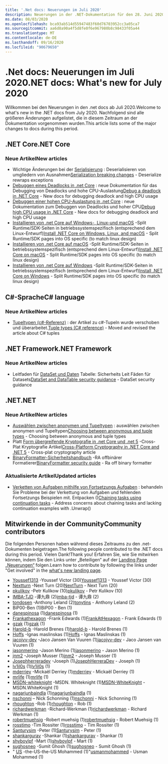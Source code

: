 ```yaml
---
title: '.Net docs: Neuerungen im Juli 2020'
description: Neuerungen in der .NET-Dokumentation für den 28. Juni 2020 bis zum 1. August 2020.
ms.date: 08/03/2020
ms.openlocfilehash: bca93ab514d55947483f60d76703952cc3a05ca7
ms.sourcegitcommit: aa6d8a90a4f5d8fe0f6e967980b8c98433f05a44
ms.translationtype: MT
ms.contentlocale: de-DE
ms.lasthandoff: 09/16/2020
ms.locfileid: "90679650"
---
```

# <a name="net-docs-whats-new-for-july-2020"></a><span data-ttu-id="a8553-103">.Net docs: Neuerungen im Juli 2020</span><span class="sxs-lookup"><span data-stu-id="a8553-103">.NET docs: What's new for July 2020</span></span>

<span data-ttu-id="a8553-104">Willkommen bei den Neuerungen in den .net docs ab Juli 2020.</span><span class="sxs-lookup"><span data-stu-id="a8553-104">Welcome to what's new in the .NET docs from July 2020.</span></span> <span data-ttu-id="a8553-105">Nachfolgend sind alle größeren Änderungen aufgelistet, die in diesem Zeitraum an der Dokumentation vorgenommen wurden.</span><span class="sxs-lookup"><span data-stu-id="a8553-105">This article lists some of the major changes to docs during this period.</span></span>

## <a name="net-core"></a><span data-ttu-id="a8553-106">.NET Core</span><span class="sxs-lookup"><span data-stu-id="a8553-106">.NET Core</span></span>

### <a name="new-articles"></a><span data-ttu-id="a8553-107">Neue Artikel</span><span class="sxs-lookup"><span data-stu-id="a8553-107">New articles</span></span>

- <span data-ttu-id="a8553-108">Wichtige Änderungen bei der [Serialisierung](../core/compatibility/serialization.md) : Deserialisieren von umgliedern von Ausnahmen</span><span class="sxs-lookup"><span data-stu-id="a8553-108">[Serialization breaking changes](../core/compatibility/serialization.md) - Deserialize rewraps exceptions</span></span>
- <span data-ttu-id="a8553-109">[Debuggen eines Deadlocks in .net Core](../core/diagnostics/debug-deadlock.md) : neue Dokumentation für das Debugging von Deadlocks und hohe CPU-Auslastung</span><span class="sxs-lookup"><span data-stu-id="a8553-109">[Debug a deadlock in .NET Core](../core/diagnostics/debug-deadlock.md) - New docs for debugging deadlock and high CPU usage</span></span>
- <span data-ttu-id="a8553-110">[Debuggen einer hohen CPU-Auslastung in .net Core](../core/diagnostics/debug-highcpu.md) : neue Dokumentation zum Debuggen von Deadlocks und hoher CPU</span><span class="sxs-lookup"><span data-stu-id="a8553-110">[Debug high CPU usage in .NET Core](../core/diagnostics/debug-highcpu.md) - New docs for debugging deadlock and high CPU usage</span></span>
- <span data-ttu-id="a8553-111">[Installieren von .net Core auf Windows-, Linux-und macOS](../core/install/index.yml) -Split Runtime/SDK-Seiten in betriebssystemspezifisch (entsprechend dem Linux-Entwurf)</span><span class="sxs-lookup"><span data-stu-id="a8553-111">[Install .NET Core on Windows, Linux, and macOS](../core/install/index.yml) - Split Runtime/SDK pages into OS specific (to match linux design)</span></span>
- <span data-ttu-id="a8553-112">[Installieren von .net Core auf macOS](../core/install/macos.md) -Split Runtime/SDK-Seiten in betriebssystemspezifisch (entsprechend dem Linux-Entwurf)</span><span class="sxs-lookup"><span data-stu-id="a8553-112">[Install .NET Core on macOS](../core/install/macos.md) - Split Runtime/SDK pages into OS specific (to match linux design)</span></span>
- <span data-ttu-id="a8553-113">[Installieren von .net Core auf Windows](../core/install/windows.md) -Split Runtime/SDK-Seiten in betriebssystemspezifisch (entsprechend dem Linux-Entwurf)</span><span class="sxs-lookup"><span data-stu-id="a8553-113">[Install .NET Core on Windows](../core/install/windows.md) - Split Runtime/SDK pages into OS specific (to match linux design)</span></span>

## <a name="c-language"></a><span data-ttu-id="a8553-114">C#-Sprache</span><span class="sxs-lookup"><span data-stu-id="a8553-114">C# language</span></span>

### <a name="new-articles"></a><span data-ttu-id="a8553-115">Neue Artikel</span><span class="sxs-lookup"><span data-stu-id="a8553-115">New articles</span></span>

- <span data-ttu-id="a8553-116">[Tupeltypen (c#-Referenz)](../csharp/language-reference/builtin-types/value-tuples.md) : der Artikel zu c#-Tupeln wurde verschoben und überarbeitet.</span><span class="sxs-lookup"><span data-stu-id="a8553-116">[Tuple types (C# reference)](../csharp/language-reference/builtin-types/value-tuples.md) - Moved and revised the article about C# tuples</span></span>

## <a name="net-framework"></a><span data-ttu-id="a8553-117">.NET Framework</span><span class="sxs-lookup"><span data-stu-id="a8553-117">.NET Framework</span></span>

### <a name="new-articles"></a><span data-ttu-id="a8553-118">Neue Artikel</span><span class="sxs-lookup"><span data-stu-id="a8553-118">New articles</span></span>

- <span data-ttu-id="a8553-119">Leitfaden für [DataSet und Daten](../framework/data/adonet/dataset-datatable-dataview/security-guidance.md) Tabelle: Sicherheits Leit Fäden für Datasets</span><span class="sxs-lookup"><span data-stu-id="a8553-119">[DataSet and DataTable security guidance](../framework/data/adonet/dataset-datatable-dataview/security-guidance.md) - DataSet security guidance</span></span>

## <a name="net"></a><span data-ttu-id="a8553-120">.NET</span><span class="sxs-lookup"><span data-stu-id="a8553-120">.NET</span></span>

### <a name="new-articles"></a><span data-ttu-id="a8553-121">Neue Artikel</span><span class="sxs-lookup"><span data-stu-id="a8553-121">New articles</span></span>

- <span data-ttu-id="a8553-122">[Auswählen zwischen anonymen und Tupeltypen](../standard/base-types/choosing-between-anonymous-and-tuple.md) : auswählen zwischen anonymen und Tupeltypen</span><span class="sxs-lookup"><span data-stu-id="a8553-122">[Choosing between anonymous and tuple types](../standard/base-types/choosing-between-anonymous-and-tuple.md) - Choosing between anonymous and tuple types</span></span>
- <span data-ttu-id="a8553-123">Platt [Form übergreifende Kryptografie in .net Core und .net 5](../standard/security/cross-platform-cryptography.md) -Cross-Plat Kryptografie Artikel</span><span class="sxs-lookup"><span data-stu-id="a8553-123">[Cross-Platform Cryptography in .NET Core and .NET 5](../standard/security/cross-platform-cryptography.md) - Cross-plat cryptography article</span></span>
- <span data-ttu-id="a8553-124">[BinaryFormatter-Sicherheitshandbuch](../standard/serialization/binaryformatter-security-guide.md) -RA offbinärer Formatierer</span><span class="sxs-lookup"><span data-stu-id="a8553-124">[BinaryFormatter security guide](../standard/serialization/binaryformatter-security-guide.md) - Ra off binary formatter</span></span>

### <a name="updated-articles"></a><span data-ttu-id="a8553-125">Aktualisierte Artikel</span><span class="sxs-lookup"><span data-stu-id="a8553-125">Updated articles</span></span>

- <span data-ttu-id="a8553-126">[Verketten von Aufgaben mithilfe von Fortsetzungs Aufgaben](../standard/parallel-programming/chaining-tasks-by-using-continuation-tasks.md) : behandeln Sie Probleme bei der Verkettung von Aufgaben und fehlenden Fortsetzungs Beispielen mit. Entpacken ()</span><span class="sxs-lookup"><span data-stu-id="a8553-126">[Chaining tasks using continuation tasks](../standard/parallel-programming/chaining-tasks-by-using-continuation-tasks.md) - Address concerns about chaining tasks and lacking continuation examples with .Unwrap()</span></span>

## <a name="community-contributors"></a><span data-ttu-id="a8553-127">Mitwirkende in der Community</span><span class="sxs-lookup"><span data-stu-id="a8553-127">Community contributors</span></span>

<span data-ttu-id="a8553-128">Die folgenden Personen haben während dieses Zeitraums zu den .net-Dokumenten beigetragen.</span><span class="sxs-lookup"><span data-stu-id="a8553-128">The following people contributed to the .NET docs during this period.</span></span> <span data-ttu-id="a8553-129">Vielen Dank!</span><span class="sxs-lookup"><span data-stu-id="a8553-129">Thank you!</span></span> <span data-ttu-id="a8553-130">Erfahren Sie, wie Sie mitwirken können, indem Sie den Links unter „Beteiligen“ auf der [Landing Page „Neuerungen“](index.yml) folgen.</span><span class="sxs-lookup"><span data-stu-id="a8553-130">Learn how to contribute by following the links under "Get involved" in the [what's new landing page](index.yml).</span></span>

- <span data-ttu-id="a8553-131">[Youssef1313](https://github.com/Youssef1313) -Youssef Victor (30)</span><span class="sxs-lookup"><span data-stu-id="a8553-131">[Youssef1313](https://github.com/Youssef1313) - Youssef Victor (30)</span></span>
- <span data-ttu-id="a8553-132">[Nextturn](https://github.com/NextTurn) -Next Turn (20)</span><span class="sxs-lookup"><span data-stu-id="a8553-132">[NextTurn](https://github.com/NextTurn) - Next Turn (20)</span></span>
- <span data-ttu-id="a8553-133">[pkulikov](https://github.com/pkulikov) -Petr Kulikow (10)</span><span class="sxs-lookup"><span data-stu-id="a8553-133">[pkulikov](https://github.com/pkulikov) - Petr Kulikov (10)</span></span>
- <span data-ttu-id="a8553-134">[IMBA-TJD](https://github.com/imba-tjd) -谭九鼎 (2)</span><span class="sxs-lookup"><span data-stu-id="a8553-134">[imba-tjd](https://github.com/imba-tjd) - 谭九鼎 (2)</span></span>
- <span data-ttu-id="a8553-135">[tondosen](https://github.com/tonytins) -Anthony Leland (2)</span><span class="sxs-lookup"><span data-stu-id="a8553-135">[tonytins](https://github.com/tonytins) - Anthony Leland (2)</span></span>
- <span data-ttu-id="a8553-136">BiP00-Ben (1)</span><span class="sxs-lookup"><span data-stu-id="a8553-136">BiP00 - Ben (1)</span></span>
- <span data-ttu-id="a8553-137">[danespinosa](https://github.com/danespinosa) (1)</span><span class="sxs-lookup"><span data-stu-id="a8553-137">[danespinosa](https://github.com/danespinosa) (1)</span></span>
- <span data-ttu-id="a8553-138">[Frankathexagon](https://github.com/FrankAtHexagon) -Frank Edwards (1)</span><span class="sxs-lookup"><span data-stu-id="a8553-138">[FrankAtHexagon](https://github.com/FrankAtHexagon) - Frank Edwards (1)</span></span>
- <span data-ttu-id="a8553-139">[gzak](https://github.com/gzak) (1)</span><span class="sxs-lookup"><span data-stu-id="a8553-139">[gzak](https://github.com/gzak) (1)</span></span>
- <span data-ttu-id="a8553-140">[Harold-b](https://github.com/harold-b) -Harold Brenes (1)</span><span class="sxs-lookup"><span data-stu-id="a8553-140">[harold-b](https://github.com/harold-b) - Harold Brenes (1)</span></span>
- <span data-ttu-id="a8553-141">[Hoffs](https://github.com/Hoffs) -Ignas maslinskas (1)</span><span class="sxs-lookup"><span data-stu-id="a8553-141">[Hoffs](https://github.com/Hoffs) - Ignas Maslinskas (1)</span></span>
- <span data-ttu-id="a8553-142">[jacojvv-dev](https://github.com/jacojvv-dev) -Jaco Jansen Van Vuuren (1)</span><span class="sxs-lookup"><span data-stu-id="a8553-142">[jacojvv-dev](https://github.com/jacojvv-dev) - Jaco Jansen van Vuuren (1)</span></span>
- <span data-ttu-id="a8553-143">[jasonmerino](https://github.com/jasonmerino) -Jason Merino (1)</span><span class="sxs-lookup"><span data-stu-id="a8553-143">[jasonmerino](https://github.com/jasonmerino) - Jason Merino (1)</span></span>
- <span data-ttu-id="a8553-144">[jnm2](https://github.com/jnm2) -Joseph Musser (1)</span><span class="sxs-lookup"><span data-stu-id="a8553-144">[jnm2](https://github.com/jnm2) - Joseph Musser (1)</span></span>
- <span data-ttu-id="a8553-145">[Josephherreradev](https://github.com/JosephHerreraDev) -Joseph (1)</span><span class="sxs-lookup"><span data-stu-id="a8553-145">[JosephHerreraDev](https://github.com/JosephHerreraDev) - Joseph (1)</span></span>
- <span data-ttu-id="a8553-146">[lv1il0s](https://github.com/lv1il0s) (1)</span><span class="sxs-lookup"><span data-stu-id="a8553-146">[lv1il0s](https://github.com/lv1il0s) (1)</span></span>
- <span data-ttu-id="a8553-147">[mderriey](https://github.com/mderriey) -Mickaël Derriey (1)</span><span class="sxs-lookup"><span data-stu-id="a8553-147">[mderriey](https://github.com/mderriey) - Mickaël Derriey (1)</span></span>
- <span data-ttu-id="a8553-148">[mrlife](https://github.com/mrlife) (1)</span><span class="sxs-lookup"><span data-stu-id="a8553-148">[mrlife](https://github.com/mrlife) (1)</span></span>
- <span data-ttu-id="a8553-149">[MSDN-whiteknight](https://github.com/MSDN-WhiteKnight) -MSDN. Whiteknight (1)</span><span class="sxs-lookup"><span data-stu-id="a8553-149">[MSDN-WhiteKnight](https://github.com/MSDN-WhiteKnight) - MSDN.WhiteKnight (1)</span></span>
- <span data-ttu-id="a8553-150">[nagarjunbaindla](https://github.com/nagarjunbaindla) (1)</span><span class="sxs-lookup"><span data-stu-id="a8553-150">[nagarjunbaindla](https://github.com/nagarjunbaindla) (1)</span></span>
- <span data-ttu-id="a8553-151">[nschonni](https://github.com/nschonni) – Nick Schonning (1)</span><span class="sxs-lookup"><span data-stu-id="a8553-151">[nschonni](https://github.com/nschonni) - Nick Schonning (1)</span></span>
- <span data-ttu-id="a8553-152">[rhoughton](https://github.com/rhoughton) -Rob (1)</span><span class="sxs-lookup"><span data-stu-id="a8553-152">[rhoughton](https://github.com/rhoughton) - Rob (1)</span></span>
- <span data-ttu-id="a8553-153">[richardwerkman](https://github.com/richardwerkman) -Richard-Werkman (1)</span><span class="sxs-lookup"><span data-stu-id="a8553-153">[richardwerkman](https://github.com/richardwerkman) - Richard Werkman (1)</span></span>
- <span data-ttu-id="a8553-154">[robertmuehsig](https://github.com/robertmuehsig) -Robert muehsig (1)</span><span class="sxs-lookup"><span data-stu-id="a8553-154">[robertmuehsig](https://github.com/robertmuehsig) - Robert Muehsig (1)</span></span>
- <span data-ttu-id="a8553-155">[rosstimo](https://github.com/rosstimo) -Tim Rossiter (1)</span><span class="sxs-lookup"><span data-stu-id="a8553-155">[rosstimo](https://github.com/rosstimo) - Tim Rossiter (1)</span></span>
- <span data-ttu-id="a8553-156">[Santurysim](https://github.com/Santurysim) -Peter (1)</span><span class="sxs-lookup"><span data-stu-id="a8553-156">[Santurysim](https://github.com/Santurysim) - Peter (1)</span></span>
- <span data-ttu-id="a8553-157">[shankargurav](https://github.com/shankargurav) -Shankar (1)</span><span class="sxs-lookup"><span data-stu-id="a8553-157">[shankargurav](https://github.com/shankargurav) - Shankar (1)</span></span>
- <span data-ttu-id="a8553-158">[shyboylpf](https://github.com/shyboylpf) -Mart (1)</span><span class="sxs-lookup"><span data-stu-id="a8553-158">[shyboylpf](https://github.com/shyboylpf) - Mart (1)</span></span>
- <span data-ttu-id="a8553-159">[sughosneo](https://github.com/sughosneo) -Sumit Ghosh (1)</span><span class="sxs-lookup"><span data-stu-id="a8553-159">[sughosneo](https://github.com/sughosneo) - Sumit Ghosh (1)</span></span>
- <span data-ttu-id="a8553-160">" [US](https://github.com/usmanmohammed) -the-US-the-US Mohammed (1)"</span><span class="sxs-lookup"><span data-stu-id="a8553-160">[usmanmohammed](https://github.com/usmanmohammed) - Usman Mohammed (1)</span></span>
